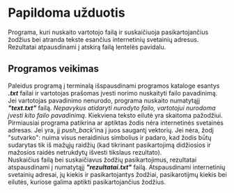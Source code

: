 # Papildoma užduotis
Programa, kuri nuskaito vartotojo failą ir suskaičiuoja pasikartojančius žodžius bei atranda tekste esančius internetinių svetainių adresus. Rezultatai atpausdinami į atskirą failą lentelės pavidalu.
## Programos veikimas
Paleidus programą į terminalą išspausdinami programos kataloge esantys ***.txt*** failai ir vartotojas prašomas įvesti norimo nuskaityti failo pavadinimą. Jei vartotojas pavadinimo nenurodo, programa nuskaito numatytąjį ***"text.txt"*** failą. 
*Nepavykus atidaryti nurodyto failo, vartotojui nurodoma įvesti kito failo pavadinimą.*
Kiekviena teksto eilutė yra skaitoma pažodžiui. Pirmiausiai programa patikrina ar aptiktas žodis nėra internetinės svetainės adresas. Jei yra, jį *push_back*'ina į juos saugantį vektorių. Jei nėra, žodį "sutvarko": nuima visus neraidinius simbolius ir padaro, kad žodis būtų sudarytas tik iš mažųjų raidžių (kad tikrinant pasikartojimą didžiosios ir mažosios raidės netrukdytų išvesti tikslaus rezultato).<br>
Nuskaičius failą bei suskaičiavus žodžių pasikartojimus, rezultatai atspausdinami į numatytąjį ***"rezultatai.txt"*** failą. Atspausdinami internetinių svetainių adresai, jų kiekis ir pasikartojantys žodžiai, pasikarotijmų kiekis bei eilutės, kuriose galima aptikti pasikartojančius žodžius. 
